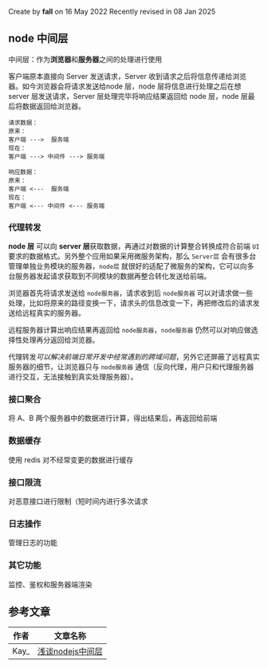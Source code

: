 Create by **fall** on 16 May 2022
Recently revised in 08 Jan 2025

## node 中间层

中间层：作为**浏览器**和**服务器**之间的处理进行使用

客户端原本直接向 Server 发送请求，Server 收到请求之后将信息传递给浏览器。如今浏览器会将请求发送给node 层，node 层将信息进行处理之后在想 server 层发送请求，Server 层处理完毕将响应结果返回给 node 层，node 层最后将数据返回给浏览器。

```
请求数据：
原来：
客户端 --->  服务端
现在：
客户端 ---> 中间件 ---> 服务端

响应数据：
原来：
客户端 <---  服务端
现在：
客户端 <--- 中间件 <--- 服务端
```

### 代理转发

**node 层** 可以向 **server 层**获取数据，再通过对数据的计算整合转换成符合前端 `UI` 要求的数据格式。另外整个应用如果采用微服务架构，那么 `Server层` 会有很多台管理单独业务模块的服务器，`node层` 就很好的适配了微服务的架构，它可以向多台服务器发起请求获取到不同模块的数据再整合转化发送给前端。

浏览器首先将请求发送给 `node服务器`，请求收到后 `node服务器` 可以对请求做一些处理，比如将原来的路径变换一下，请求头的信息改变一下，再把修改后的请求发送给远程真实的服务器。

远程服务器计算出响应结果再返回给 `node服务器`，`node服务器` 仍然可以对响应做选择性处理再分返回给浏览器。

代理转发*可以解决前端日常开发中经常遇到的跨域问题*，另外它还屏蔽了远程真实服务器的细节，让浏览器只与 `node服务器` 通信（反向代理，用户只和代理服务器进行交互，无法接触到真实处理服务器）。

### 接口聚合

将 A、B 两个服务器中的数据进行计算，得出结果后，再返回给前端

### 数据缓存

使用 redis 对不经常变更的数据进行缓存

### 接口限流

对恶意接口进行限制（短时间内进行多次请求

### 日志操作

管理日志的功能

### 其它功能

监控、鉴权和服务器端渲染



## 参考文章

| 作者 | 文章名称                                                     |
| ---- | ------------------------------------------------------------ |
| Kay_ | [浅谈nodejs中间层](https://juejin.cn/post/6918260779472912392) |

